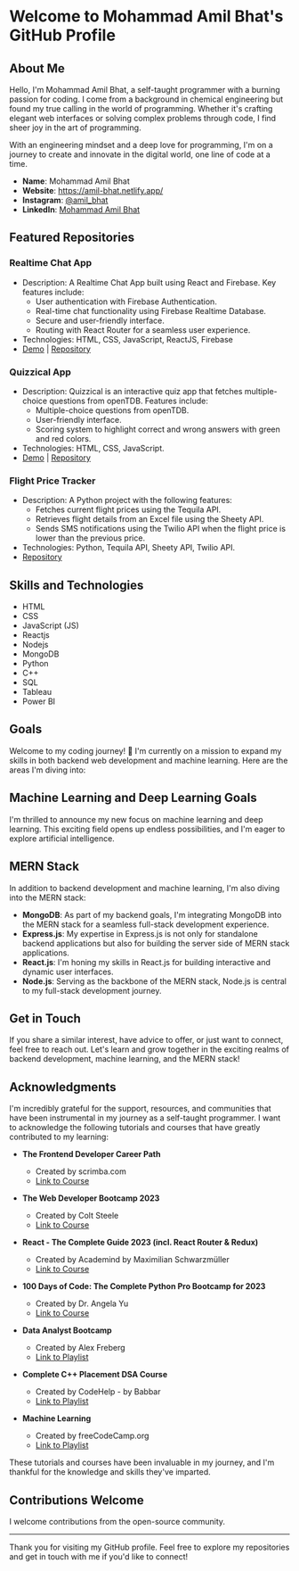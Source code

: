 # Welcome to Mohammad Amil Bhat's GitHub Profile


## About Me

Hello, I'm Mohammad Amil Bhat, a self-taught programmer with a burning passion for coding. I come from a background in chemical engineering but found my true calling in the world of programming. Whether it's crafting elegant web interfaces or solving complex problems through code, I find sheer joy in the art of programming.

With an engineering mindset and a deep love for programming, I'm on a journey to create and innovate in the digital world, one line of code at a time.

- **Name**: Mohammad Amil Bhat
- **Website**: https://amil-bhat.netlify.app/
- **Instagram**: [@amil_bhat](https://www.instagram.com/amil_bhat/)
- **LinkedIn**: [Mohammad Amil Bhat](https://www.linkedin.com/in/mohammad-amil-bhat-91a238157/)


## Featured Repositories

### Realtime Chat App
- Description: A Realtime Chat App built using React and Firebase. Key features include:
  - User authentication with Firebase Authentication.
  - Real-time chat functionality using Firebase Realtime Database.
  - Secure and user-friendly interface.
  - Routing with React Router for a seamless user experience.
- Technologies: HTML, CSS, JavaScript, ReactJS, Firebase
- [Demo](https://mabrealtimechat.netlify.app/) | [Repository](https://github.com/amilbhat/realtime-chat-app)

### Quizzical App
- Description: Quizzical is an interactive quiz app that fetches multiple-choice questions from openTDB. Features include:
  - Multiple-choice questions from openTDB.
  - User-friendly interface.
  - Scoring system to highlight correct and wrong answers with green and red colors.
- Technologies: HTML, CSS, JavaScript.
- [Demo](https://amilbhat.github.io/Quizzical/) | [Repository](https://github.com/amilbhat/Quizzical)

### Flight Price Tracker
- Description: A Python project with the following features:
  - Fetches current flight prices using the Tequila API.
  - Retrieves flight details from an Excel file using the Sheety API.
  - Sends SMS notifications using the Twilio API when the flight price is lower than the previous price.
- Technologies: Python, Tequila API, Sheety API, Twilio API.
- [Repository](https://github.com/amilbhat/pythonprojects/tree/4507b6b4e2cbd0e2082c9a5436f8409aa45cb0dc/Flight%20Finder)

## Skills and Technologies

- HTML
- CSS
- JavaScript (JS)
- Reactjs
- Nodejs
- MongoDB
- Python
- C++
- SQL
- Tableau
- Power BI


## Goals

Welcome to my coding journey! 👋 I'm currently on a mission to expand my skills in both backend web development and machine learning. Here are the areas I'm diving into:


## Machine Learning and Deep Learning Goals

I'm thrilled to announce my new focus on machine learning and deep learning. This exciting field opens up endless possibilities, and I'm eager to explore artificial intelligence.

## MERN Stack

In addition to backend development and machine learning, I'm also diving into the MERN stack:

- **MongoDB**: As part of my backend goals, I'm integrating MongoDB into the MERN stack for a seamless full-stack development experience.
- **Express.js**: My expertise in Express.js is not only for standalone backend applications but also for building the server side of MERN stack applications.
- **React.js**: I'm honing my skills in React.js for building interactive and dynamic user interfaces.
- **Node.js**: Serving as the backbone of the MERN stack, Node.js is central to my full-stack development journey.

## Get in Touch

If you share a similar interest, have advice to offer, or just want to connect, feel free to reach out. Let's learn and grow together in the exciting realms of backend development, machine learning, and the MERN stack!




## Acknowledgments

I'm incredibly grateful for the support, resources, and communities that have been instrumental in my journey as a self-taught programmer. I want to acknowledge the following tutorials and courses that have greatly contributed to my learning:

- **The Frontend Developer Career Path**
  - Created by scrimba.com
  - [Link to Course](https://scrimba.com/learn/frontend)

- **The Web Developer Bootcamp 2023**
  - Created by Colt Steele
  - [Link to Course](https://www.udemy.com/course/the-web-developer-bootcamp/)

- **React - The Complete Guide 2023 (incl. React Router & Redux)**
  - Created by Academind by Maximilian Schwarzmüller
  - [Link to Course](https://www.udemy.com/course/react-the-complete-guide-incl-redux/)

- **100 Days of Code: The Complete Python Pro Bootcamp for 2023**
  - Created by Dr. Angela Yu
  - [Link to Course](https://www.udemy.com/course/100-days-of-code/)

- **Data Analyst Bootcamp**
  - Created by Alex Freberg
  - [Link to Playlist](https://www.youtube.com/playlist?list=PLUaB-1hjhk8FE_XZ87vPPSfHqb6OcM0cF)

- **Complete C++ Placement DSA Course**
  - Created by CodeHelp - by Babbar
  - [Link to Playlist](https://www.youtube.com/playlist?list=PLDzeHZWIZsTryvtXdMr6rPh4IDexB5NIA)

- **Machine Learning**
  - Created by freeCodeCamp.org
  - [Link to Playlist](https://www.youtube.com/playlist?list=PLWKjhJtqVAblStefaz_YOVpDWqcRScc2s)

These tutorials and courses have been invaluable in my journey, and I'm thankful for the knowledge and skills they've imparted.


## Contributions Welcome

I welcome contributions from the open-source community.

---

Thank you for visiting my GitHub profile. Feel free to explore my repositories and get in touch with me if you'd like to connect!
